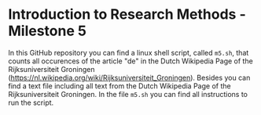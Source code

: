 # Introduction to Research Methods - Milestone 5

In this GitHub repository you can find a linux shell script, called `m5.sh`, that counts all occurences of the article "de" in the Dutch Wikipedia Page of the Rijksuniversiteit Groningen (https://nl.wikipedia.org/wiki/Rijksuniversiteit_Groningen).
Besides you can find a text file including all text from the Dutch Wikipedia Page of the Rijksuniversiteit Groningen.
In the file `m5.sh` you can find all instructions to run the script.
